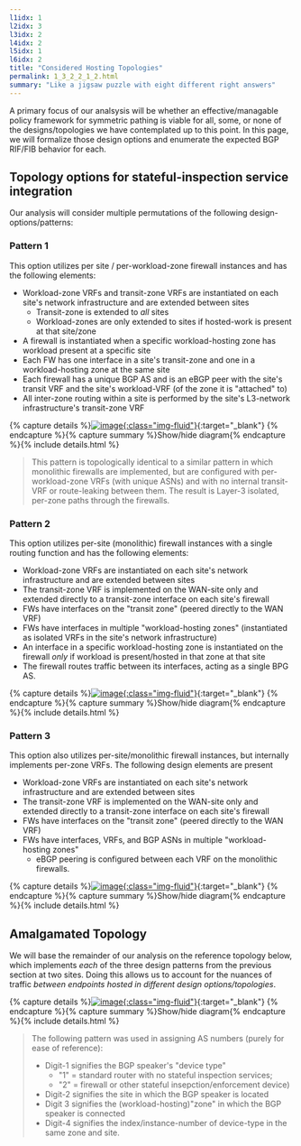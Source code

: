 ```yaml
---
l1idx: 1
l2idx: 3
l3idx: 2
l4idx: 2
l5idx: 1
l6idx: 2
title: "Considered Hosting Topologies"
permalink: 1_3_2_2_1_2.html
summary: "Like a jigsaw puzzle with eight different right answers"
---
```


A primary focus of our analsysis will be whether an effective/managable policy framework for symmetric pathing is viable for all, some, or none of the designs/topologies we have contemplated up to this point.  In this page, we will formalize those design options and enumerate the expected BGP RIF/FIB behavior for each.

## Topology options for stateful-inspection service integration

Our analysis will consider multiple permutations of the following design-options/patterns:

### Pattern 1

This option utilizes per site / per-workload-zone firewall instances and has the following elements:

- Workload-zone VRFs and transit-zone VRFs are instantiated on each site's network infrastructure and are extended between sites
  - Transit-zone is extended to *all* sites
  - Workload-zones are only extended to sites if hosted-work is present at that site/zone
- A firewall is instantiated when a specific workload-hosting zone has workload present at a specific site
- Each FW has one interface in a site's transit-zone and one in a workload-hosting zone at the same site
- Each firewall has a unique BGP AS and is an eBGP peer with the site's transit VRF and the site's workload-VRF (of the zone it is "attached" to)
- All inter-zone routing within a site is performed by the site's L3-network infrastructure's transit-zone VRF 

{% capture details %}[![image](./framework-algo-2-a.drawio.svg){:class="img-fluid"}](./pages/1/3(ecmp-symmetric)/framework-algo-2-a.drawio.svg){:target="_blank"}
{% endcapture %}{% capture summary %}Show/hide diagram{% endcapture %}{% include details.html %}

> This pattern is topologically identical to a similar pattern in which monolithic firewalls are implemented, but are configured with per-workload-zone VRFs (with unique ASNs) and with no internal transit-VRF or route-leaking between them.  The result is Layer-3 isolated, per-zone paths through the firewalls.

### Pattern 2

This option utilizes per-site (monolithic) firewall instances with a single routing function and has the following elements:

- Workload-zone VRFs are instantiated on each site's network infrastructure and are extended between sites
- The transit-zone VRF is implemented on the WAN-site only and extended directly to a transit-zone interface on each site's firewall
- FWs have interfaces on the "transit zone" (peered directly to the WAN VRF)
- FWs have interfaces in multiple "workload-hosting zones" (instantiated as isolated VRFs in the site's network infrastructure)
- An interface in a specific workload-hosting zone is instantiated on the firewall *only* if workload is present/hosted in that zone at that site
- The firewall routes traffic between its interfaces, acting as a single BPG AS.

{% capture details %}[![image](./framework-algo-2-b.drawio.svg){:class="img-fluid"}](./pages/1/3(ecmp-symmetric)/framework-algo-2-b.drawio.svg){:target="_blank"}
{% endcapture %}{% capture summary %}Show/hide diagram{% endcapture %}{% include details.html %}

### Pattern 3

This option also utilizes per-site/monolithic firewall instances, but internally implements per-zone VRFs.  The following design elements are present
- Workload-zone VRFs are instantiated on each site's network infrastructure and are extended between sites
- The transit-zone VRF is implemented on the WAN-site only and extended directly to a transit-zone interface on each site's firewall
- FWs have interfaces on the "transit zone" (peered directly to the WAN VRF)
- FWs have interfaces, VRFs, and BGP ASNs in multiple "workload-hosting zones"
  - eBGP peering is configured between each VRF on the monolithic firewalls.

{% capture details %}[![image](./framework-algo-2-c.drawio.svg){:class="img-fluid"}](./pages/1/3(ecmp-symmetric)/framework-algo-2-c.drawio.svg){:target="_blank"}
{% endcapture %}{% capture summary %}Show/hide diagram{% endcapture %}{% include details.html %}

## Amalgamated Topology

We will base the remainder of our analysis on the reference topology below, which implements *each* of the three design patterns from the previous section at two sites. Doing this allows us to account for the nuances of traffic *between endpoints hosted in different design options/topologies*.

{% capture details %}[![image](./framework-algo-2-d.drawio.svg){:class="img-fluid"}](./pages/1/3(ecmp-symmetric)/framework-algo-2-d.drawio.svg){:target="_blank"}
{% endcapture %}{% capture summary %}Show/hide diagram{% endcapture %}{% include details.html %}

> The following pattern was used in assigning AS numbers (purely for ease of reference):  
> - Digit-1 signifies the BGP speaker's "device type" 
>   - "1" = standard router with no stateful inspection services; 
>   - "2" = firewall or other stateful insepction/enforcement device)
> - Digit-2 signifies the site in which the BGP speaker is located
> - Digit 3 signifies the (workload-hosting)"zone" in which the BGP speaker is connected
> - Digit-4 signifies the index/instance-number of device-type in the same zone and site. 
